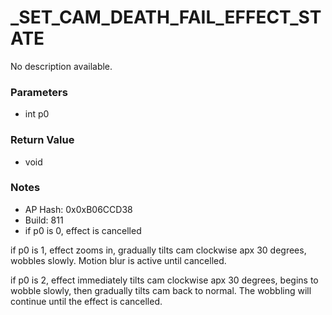 # _SET_CAM_DEATH_FAIL_EFFECT_STATE

No description available.

### Parameters
* int p0

### Return Value
* void

### Notes
* AP Hash: 0x0xB06CCD38
* Build: 811
* if p0 is 0, effect is cancelled

if p0 is 1, effect zooms in, gradually tilts cam clockwise apx 30 degrees, wobbles slowly. Motion blur is active until cancelled.

if p0 is 2, effect immediately tilts cam clockwise apx 30 degrees, begins to wobble slowly, then gradually tilts cam back to normal. The wobbling will continue until the effect is cancelled.

